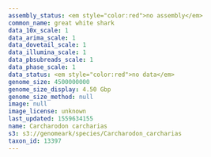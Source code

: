 ```yaml
---
assembly_status: <em style="color:red">no assembly</em>
common_name: great white shark
data_10x_scale: 1
data_arima_scale: 1
data_dovetail_scale: 1
data_illumina_scale: 1
data_pbsubreads_scale: 1
data_phase_scale: 1
data_status: <em style="color:red">no data</em>
genome_size: 4500000000
genome_size_display: 4.50 Gbp
genome_size_method: null
image: null
image_license: unknown
last_updated: 1559634155
name: Carcharodon carcharias
s3: s3://genomeark/species/Carcharodon_carcharias
taxon_id: 13397
---
```

